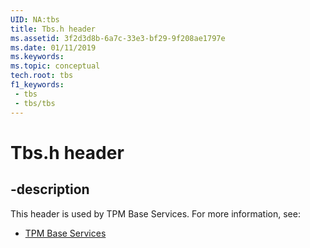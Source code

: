 ```yaml
---
UID: NA:tbs
title: Tbs.h header
ms.assetid: 3f2d3d8b-6a7c-33e3-bf29-9f208ae1797e
ms.date: 01/11/2019
ms.keywords: 
ms.topic: conceptual
tech.root: tbs
f1_keywords:
 - tbs
 - tbs/tbs
---
```


# Tbs.h header


## -description

This header is used by TPM Base Services. For more information, see:

- [TPM Base Services](../_tbs/index.md)

